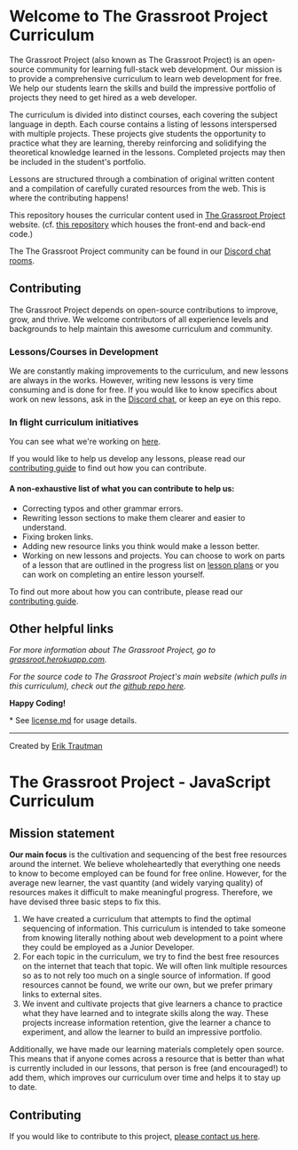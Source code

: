# Welcome to The Grassroot Project Curriculum

The Grassroot Project (also known as The Grassroot Project) is an open-source community for learning full-stack web development. Our mission is to provide a comprehensive curriculum to learn web development for free. We help our students learn the skills and build the impressive portfolio of projects they need to get hired as a web developer.

The curriculum is divided into distinct courses, each covering the subject language in depth. Each course contains a listing of lessons interspersed with multiple projects. These projects give students the opportunity to practice what they are learning, thereby reinforcing and solidifying the theoretical knowledge learned in the lessons. Completed projects may then be included in the student's portfolio.

Lessons are structured through a combination of original written content and a compilation of carefully curated resources from the web. This is where the contributing happens!

This repository houses the curricular content used in [The Grassroot Project](http://grassroot.herokuapp.com) website. (cf. [this repository](https://github.com/grassroot-software/grassroot.herokuapp) which houses the front-end and back-end code.)


The The Grassroot Project community can be found in our [Discord chat rooms](https://discord.gg/fbFCkYabZB).

## Contributing

The Grassroot Project depends on open-source contributions to improve, grow, and thrive. We welcome contributors of all experience levels and backgrounds to help maintain this awesome curriculum and community.

### Lessons/Courses in Development
We are constantly making improvements to the curriculum, and new lessons are always in the works. However, writing new lessons is very time consuming and is done for free. If you would like to know specifics about work on new lessons, ask in the [Discord chat](https://discord.gg/fbFCkYabZB), or keep an eye on this repo.

### In flight curriculum initiatives

You can see what we're working on [here](https://github.com/grassroot-software/top-meta/projects).

If you would like to help us develop any lessons, please read our [contributing guide](https://github.com/grassroot-software/grassroot_curriculum/blob/main/CONTRIBUTING.md) to find out how you can contribute.

#### A non-exhaustive list of what you can contribute to help us:
* Correcting typos and other grammar errors.
* Rewriting lesson sections to make them clearer and easier to understand.
* Fixing broken links.
* Adding new resource links you think would make a lesson better.
* Working on new lessons and projects. You can choose to work on parts of a lesson that are outlined in the progress list on [lesson plans](https://github.com/grassroot-software/grassroot_curriculum/issues?utf8=%E2%9C%93&q=is%3Aissue%20is%3Aopen%20label%3A%22new%20lesson%22%20) or you can work on completing an entire lesson yourself.

To find out more about how you can contribute, please read our [contributing guide](https://github.com/grassroot-software/grassroot_curriculum/blob/main/CONTRIBUTING.md).

## Other helpful links

*For more information about The Grassroot Project, go to [grassroot.herokuapp.com](http://grassroot.herokuapp.com).*

*For the source code to The Grassroot Project's main website (which pulls in this curriculum), check out the [github repo here](http://github.com/grassroot.herokuapp/grassroot.herokuapp).*

**Happy Coding!**

\* See [license.md](https://github.com/grassroot-software/grassroot_curriculum/blob/main/license.md) for usage details.

___
Created by [Erik Trautman](http://www.github.com/eriktrautman)


# The Grassroot Project - JavaScript Curriculum

## Mission statement

**Our main focus** is the cultivation and sequencing of the best free resources around the internet. We believe wholeheartedly that everything one needs to know to become employed can be found for free online. However, for the average new learner, the vast quantity \(and widely varying quality\) of resources makes it difficult to make meaningful progress.  Therefore, we have devised three basic steps to fix this.

1. We have created a curriculum that attempts to find the optimal sequencing of information. This curriculum is intended to take someone from knowing literally nothing about web development to a point where they could be employed as a Junior Developer.
2. For each topic in the curriculum, we try to find the best free resources on the internet that teach that topic.  We will often link multiple resources so as to not rely too much on a single source of information.  If good resources cannot be found, we write our own, but we prefer primary links to external sites.
3. We invent and cultivate projects that give learners a chance to practice what they have learned and to integrate skills along the way. These projects increase information retention, give the learner a chance to experiment, and allow the learner to build an impressive portfolio.

Additionally, we have made our learning materials completely open source.  This means that if anyone comes across a resource that is better than what is currently included in our lessons, that person is free \(and encouraged!\) to add them, which improves our curriculum over time and helps it to stay up to date.

## Contributing

If you would like to contribute to this project, [please contact us here](https://discord.gg/fbFCkYabZB).
